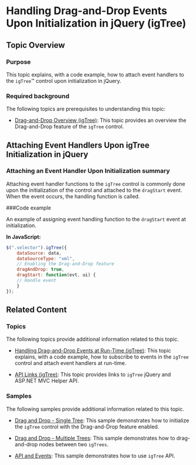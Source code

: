 ﻿<!--
|metadata|
{
    "fileName": "igtree-drag-and-drop-handling-events-initialization",
    "controlName": "igTree",
    "tags": ["Events","How Do I"]
}
|metadata|
-->

# Handling Drag-and-Drop Events Upon Initialization in jQuery (igTree)

## Topic Overview
### Purpose

This topic explains, with a code example, how to attach event handlers to the `igTree`™ control upon initialization in jQuery.

### Required background

The following topics are prerequisites to understanding this topic:

- [Drag-and-Drop Overview (igTree)](igTree-Drag-and-Drop-Overview.html): This topic provides an overview the Drag-and-Drop feature of the `igTree` control.

## Attaching Event Handlers Upon igTree Initialization in jQuery

### Attaching an Event Handler Upon Initialization summary 
                               
Attaching event handler functions to the `igTree` control is commonly done upon the initialization of the control and attached to the `dragStart` event. When the event occurs, the handling function is called.

###Code example

An example of assigning event handling function to the `dragStart` event at initialization.

**In JavaScript:**

```js
$(".selector").igTree({
	dataSource: data,
	dataSourceType: "xml",
	// Enabling the Drag-and-Drop feature
	dragAndDrop: true,
	dragStart: function(evt, ui) {
	// Handle event
	}
});
```

## Related Content
### Topics

The following topics provide additional information related to this topic.

- [Handling Drag-and-Drop Events at Run-Time (igTree)](igTree-Drag-and-Drop-Handling-Events-Run-Time.html): This topic explains, with a code example, how to subscribe to events in the `igTree` control and attach event handlers at run-time.

- [API Links (igTree)](igTree-jQuery-And-ASP-NET-MVC-Helper-API-Links.html): This topic provides links to `igTree` jQuery and ASP.NET MVC Helper API.


### Samples

The following samples provide additional information related to this topic.

- [Drag and Drop - Single Tree](%%SamplesUrl%%/tree/drag-and-drop-single-tree): This sample demonstrates how to initialize the `igTree` control with the Drag-and-Drop feature enabled.

- [Drag and Drop - Multiple Trees](%%SamplesUrl%%/tree/drag-and-drop-multiple-trees): This sample demonstrates how to drag-and-drop nodes between two `igTrees`.

- [API and Events](%%SamplesUrl%%/tree/api-and-events): This sample demonstrates how to use `igTree` API.





 

 


